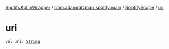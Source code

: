 [SpotifyKotlinWrapper](../../index.md) / [com.adamratzman.spotify.main](../index.md) / [SpotifyScope](index.md) / [uri](./uri.md)

# uri

`val uri: `[`String`](https://kotlinlang.org/api/latest/jvm/stdlib/kotlin/-string/index.html)